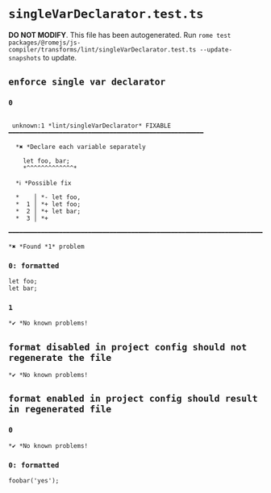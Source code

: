 # `singleVarDeclarator.test.ts`

**DO NOT MODIFY**. This file has been autogenerated. Run `rome test packages/@romejs/js-compiler/transforms/lint/singleVarDeclarator.test.ts --update-snapshots` to update.

## `enforce single var declarator`

### `0`

```

 unknown:1 *lint/singleVarDeclarator* FIXABLE ━━━━━━━━━━━━━━━━━━━━━━━━━━━━━━━━━━━━━━━━━━━━━━━━━━━━━━

  *✖ *Declare each variable separately

    let foo, bar;
    *^^^^^^^^^^^^^* 

  *ℹ *Possible fix

  *    │ *- let foo,
  *  1 │ *+ let foo;
  *  2 │ *+ let bar;
  *  3 │ *+ 

━━━━━━━━━━━━━━━━━━━━━━━━━━━━━━━━━━━━━━━━━━━━━━━━━━━━━━━━━━━━━━━━━━━━━━━━━━━━━━━━━━━━━━━━━━━━━━━━━━━━

*✖ *Found *1* problem

```

### `0: formatted`

```
let foo;
let bar;

```

### `1`

```
*✔ *No known problems!

```

## `format disabled in project config should not regenerate the file`

```
*✔ *No known problems!

```

## `format enabled in project config should result in regenerated file`

### `0`

```
*✔ *No known problems!

```

### `0: formatted`

```
foobar('yes');

```
